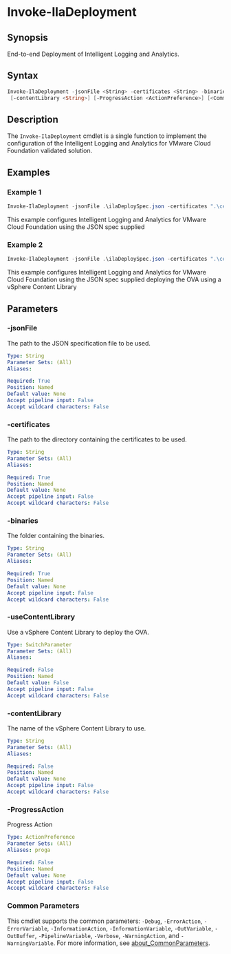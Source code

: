 # Invoke-IlaDeployment

## Synopsis

End-to-end Deployment of Intelligent Logging and Analytics.

## Syntax

```powershell
Invoke-IlaDeployment -jsonFile <String> -certificates <String> -binaries <String> [-useContentLibrary]
 [-contentLibrary <String>] [-ProgressAction <ActionPreference>] [<CommonParameters>]
```

## Description

The `Invoke-IlaDeployment` cmdlet is a single function to implement the configuration of the Intelligent Logging
and Analytics for VMware Cloud Foundation validated solution.

## Examples

### Example 1

```powershell
Invoke-IlaDeployment -jsonFile .\ilaDeploySpec.json -certificates ".\certificates\" -binaries ".\binaries\"
```

This example configures Intelligent Logging and Analytics for VMware Cloud Foundation using the JSON spec supplied

### Example 2

```powershell
Invoke-IlaDeployment -jsonFile .\ilaDeploySpec.json -certificates ".\certificates\" -binaries ".\binaries\" -useContentLibrary -contentLibrary Operations
```

This example configures Intelligent Logging and Analytics for VMware Cloud Foundation using the JSON spec supplied deploying the OVA using a vSphere Content Library

## Parameters

### -jsonFile

The path to the JSON specification file to be used.

```yaml
Type: String
Parameter Sets: (All)
Aliases:

Required: True
Position: Named
Default value: None
Accept pipeline input: False
Accept wildcard characters: False
```

### -certificates

The path to the directory containing the certificates to be used.

```yaml
Type: String
Parameter Sets: (All)
Aliases:

Required: True
Position: Named
Default value: None
Accept pipeline input: False
Accept wildcard characters: False
```

### -binaries

The folder containing the binaries.

```yaml
Type: String
Parameter Sets: (All)
Aliases:

Required: True
Position: Named
Default value: None
Accept pipeline input: False
Accept wildcard characters: False
```

### -useContentLibrary

Use a vSphere Content Library to deploy the OVA.

```yaml
Type: SwitchParameter
Parameter Sets: (All)
Aliases:

Required: False
Position: Named
Default value: False
Accept pipeline input: False
Accept wildcard characters: False
```

### -contentLibrary

The name of the vSphere Content Library to use.

```yaml
Type: String
Parameter Sets: (All)
Aliases:

Required: False
Position: Named
Default value: None
Accept pipeline input: False
Accept wildcard characters: False
```

### -ProgressAction

Progress Action

```yaml
Type: ActionPreference
Parameter Sets: (All)
Aliases: proga

Required: False
Position: Named
Default value: None
Accept pipeline input: False
Accept wildcard characters: False
```

### Common Parameters

This cmdlet supports the common parameters: `-Debug`, `-ErrorAction`, `-ErrorVariable`, `-InformationAction`, `-InformationVariable`, `-OutVariable`, `-OutBuffer`, `-PipelineVariable`, `-Verbose`, `-WarningAction`, and `-WarningVariable`. For more information, see [about_CommonParameters](http://go.microsoft.com/fwlink/?LinkID=113216).
